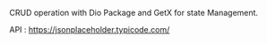 CRUD operation with Dio Package and GetX for state Management.

API : https://jsonplaceholder.typicode.com/
